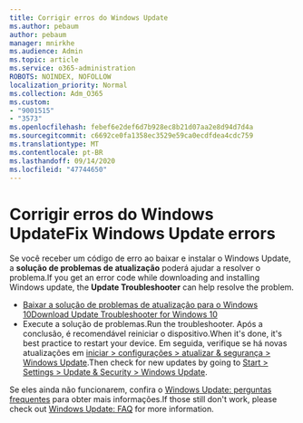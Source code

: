 ```yaml
---
title: Corrigir erros do Windows Update
ms.author: pebaum
author: pebaum
manager: mnirkhe
ms.audience: Admin
ms.topic: article
ms.service: o365-administration
ROBOTS: NOINDEX, NOFOLLOW
localization_priority: Normal
ms.collection: Adm_O365
ms.custom:
- "9001515"
- "3573"
ms.openlocfilehash: febef6e2def6d7b928ec8b21d07aa2e8d94d7d4a
ms.sourcegitcommit: c6692ce0fa1358ec3529e59ca0ecdfdea4cdc759
ms.translationtype: MT
ms.contentlocale: pt-BR
ms.lasthandoff: 09/14/2020
ms.locfileid: "47744650"
---
```

# <a name="fix-windows-update-errors"></a><span data-ttu-id="00118-102">Corrigir erros do Windows Update</span><span class="sxs-lookup"><span data-stu-id="00118-102">Fix Windows Update errors</span></span>

<span data-ttu-id="00118-103">Se você receber um código de erro ao baixar e instalar o Windows Update, a **solução de problemas de atualização** poderá ajudar a resolver o problema.</span><span class="sxs-lookup"><span data-stu-id="00118-103">If you get an error code while downloading and installing Windows update, the **Update Troubleshooter** can help resolve the problem.</span></span>

- [<span data-ttu-id="00118-104">Baixar a solução de problemas de atualização para o Windows 10</span><span class="sxs-lookup"><span data-stu-id="00118-104">Download Update Troubleshooter for Windows 10</span></span>](https://support.microsoft.com/help/4027322/windows-update-troubleshooter)
- <span data-ttu-id="00118-105">Execute a solução de problemas.</span><span class="sxs-lookup"><span data-stu-id="00118-105">Run the troubleshooter.</span></span> <span data-ttu-id="00118-106">Após a conclusão, é recomendável reiniciar o dispositivo.</span><span class="sxs-lookup"><span data-stu-id="00118-106">When it's done, it's best practice to restart your device.</span></span> <span data-ttu-id="00118-107">Em seguida, verifique se há novas atualizações em [iniciar > configurações > atualizar & segurança > Windows Update](ms-settings:windowsupdate).</span><span class="sxs-lookup"><span data-stu-id="00118-107">Then check for new updates by going to [Start > Settings > Update & Security > Windows Update](ms-settings:windowsupdate).</span></span>

<span data-ttu-id="00118-108">Se eles ainda não funcionarem, confira o [Windows Update: perguntas frequentes](https://support.microsoft.com/help/12373/windows-update-faq) para obter mais informações.</span><span class="sxs-lookup"><span data-stu-id="00118-108">If those still don't work, please check out [Windows Update: FAQ](https://support.microsoft.com/help/12373/windows-update-faq) for more information.</span></span>
